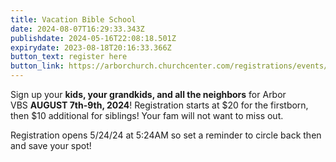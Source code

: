 ```yaml
---
title: Vacation Bible School
date: 2024-08-07T16:29:33.343Z
publishdate: 2024-05-16T22:08:18.501Z
expirydate: 2023-08-18T20:16:33.366Z
button_text: register here
button_link: https://arborchurch.churchcenter.com/registrations/events/2325105
---
```

Sign up your **kids, your grandkids, and all the neighbors** for Arbor VBS **AUGUST 7th-9th, 2024**! Registration starts at $20 for the firstborn, then $10 additional for siblings! Your fam will not want to miss out.

Registration opens 5/24/24 at 5:24AM so set a reminder to circle back then and save your spot!